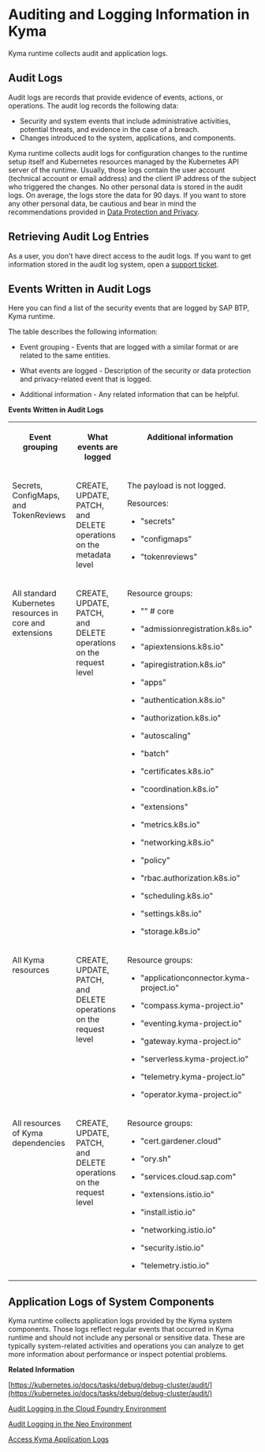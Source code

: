

# Auditing and Logging Information in Kyma

Kyma runtime collects audit and application logs.





## Audit Logs

Audit logs are records that provide evidence of events, actions, or operations. The audit log records the following data:

-   Security and system events that include administrative activities, potential threats, and evidence in the case of a breach.
-   Changes introduced to the system, applications, and components.

Kyma runtime collects audit logs for configuration changes to the runtime setup itself and Kubernetes resources managed by the Kubernetes API server of the runtime. Usually, those logs contain the user account \(technical account or email address\) and the client IP address of the subject who triggered the changes. No other personal data is stored in the audit logs. On average, the logs store the data for 90 days. If you want to store any other personal data, be cautious and bear in mind the recommendations provided in [Data Protection and Privacy](data-protection-and-privacy-7e513d3.md).





## Retrieving Audit Log Entries

As a user, you don't have direct access to the audit logs. If you want to get information stored in the audit log system, open a [support ticket](https://support.sap.com/en/index.html).





## Events Written in Audit Logs

Here you can find a list of the security events that are logged by SAP BTP, Kyma runtime.



The table describes the following information:

-   Event grouping - Events that are logged with a similar format or are related to the same entities.

-   What events are logged - Description of the security or data protection and privacy-related event that is logged.

-   Additional information - Any related information that can be helpful.




**Events Written in Audit Logs**


<table>
<tr>
<th valign="top">

Event grouping

</th>
<th valign="top">

What events are logged

</th>
<th valign="top">

Additional information

</th>
</tr>
<tr>
<td valign="top">

Secrets, ConfigMaps, and TokenReviews

</td>
<td valign="top">

CREATE, UPDATE, PATCH, and DELETE operations on the metadata level

</td>
<td valign="top">

The payload is not logged.

Resources:

-   "secrets"

-   "configmaps"

-   "tokenreviews"




</td>
</tr>
<tr>
<td valign="top">

All standard Kubernetes resources in core and extensions

</td>
<td valign="top">

CREATE, UPDATE, PATCH, and DELETE operations on the request level

</td>
<td valign="top">

Resource groups:

-   "" \# core

-   "admissionregistration.k8s.io"

-   "apiextensions.k8s.io"

-   "apiregistration.k8s.io"

-   "apps"

-   "authentication.k8s.io"

-   "authorization.k8s.io"

-   "autoscaling"

-   "batch"

-   "certificates.k8s.io"

-   "coordination.k8s.io"

-   "extensions"

-   "metrics.k8s.io"

-   "networking.k8s.io"

-   "policy"

-   "rbac.authorization.k8s.io"

-   "scheduling.k8s.io"

-   "settings.k8s.io"

-   "storage.k8s.io"




</td>
</tr>
<tr>
<td valign="top">

All Kyma resources

</td>
<td valign="top">

CREATE, UPDATE, PATCH, and DELETE operations on the request level

</td>
<td valign="top">

Resource groups:

-   "applicationconnector.kyma-project.io"

-   "compass.kyma-project.io"

-   "eventing.kyma-project.io"

-   "gateway.kyma-project.io"

-   "serverless.kyma-project.io"

-   "telemetry.kyma-project.io"

-   "operator.kyma-project.io"




</td>
</tr>
<tr>
<td valign="top">

All resources of Kyma dependencies

</td>
<td valign="top">

CREATE, UPDATE, PATCH, and DELETE operations on the request level

</td>
<td valign="top">

Resource groups:

-   "cert.gardener.cloud"

-   "ory.sh"

-   "services.cloud.sap.com"

-   "extensions.istio.io"

-   "install.istio.io"

-   "networking.istio.io"

-   "security.istio.io"

-   "telemetry.istio.io"




</td>
</tr>
</table>





## Application Logs of System Components

Kyma runtime collects application logs provided by the Kyma system components. Those logs reflect regular events that occurred in Kyma runtime and should not include any personal or sensitive data. These are typically system-related activities and operations you can analyze to get more information about performance or inspect potential problems.

**Related Information**  


[https://kubernetes.io/docs/tasks/debug/debug-cluster/audit/](https://kubernetes.io/docs/tasks/debug/debug-cluster/audit/)

[Audit Logging in the Cloud Foundry Environment](https://help.sap.com/viewer/65de2977205c403bbc107264b8eccf4b/Cloud/en-US/f92c86ab11f6474ea5579d839051c334.html)

[Audit Logging in the Neo Environment](https://help.sap.com/viewer/ea72206b834e4ace9cd834feed6c0e09/Cloud/en-US/02c39712c1064c96b37c1ea5bc9420dc.html)

[Access Kyma Application Logs](../50-administration-and-ops/access-kyma-application-logs-25180f4.md "Get insights into your applications, microservices, and Functions by viewing the respective logs. To check out real-time logs immediately, use the Kubernetes functionalities - either in Kyma dashboard, or with kubectl.")

